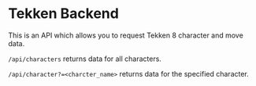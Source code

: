 # Tekken Backend
This is an API which allows you to request Tekken 8 character and move data.

`/api/characters` returns data for all characters.

`/api/character?=<charcter_name>` returns data for the specified character.
